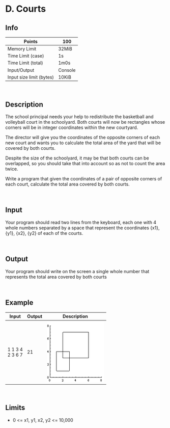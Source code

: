 # D. Courts
## Info
| Points                   | 100     |
|--------------------------|---------|
| Memory Limit             | 32MiB   |
| Time Limit (case)        | 1s      |
| Time Limit (total)       | 1m0s    |
| Input/Output             | Console |
| Input size limit (bytes) | 10KiB   |
<br>

## Description
The school principal needs your help to redistribute the basketball and volleyball court in the schoolyard. Both courts will now be rectangles whose corners will be in integer coordinates within the new courtyard.

The director will give you the coordinates of the opposite corners of each new court and wants you to calculate the total area of the yard that will be covered by both courts.

Despite the size of the schoolyard, it may be that both courts can be overlapped, so you should take that into account so as not to count the area twice.

Write a program that given the coordinates of a pair of opposite corners of each court, calculate the total area covered by both courts.

<br>

## Input
Your program should read two lines from the keyboard, each one with 4 whole numbers separated by a space that represent the coordinates {x1}, {y1}, {x2}, {y2} of each of the courts.

<br>

## Output
Your program should write on the screen a single whole number that represents the total area covered by both courts

<br>

## Example

| Input                | Output | Description                 |
|----------------------|--------|-----------------------------|
| 1 1 3 4 <br> 2 3 6 7 | 21     | ![Example](img/example.png) |
<br>

## Limits
* 0 <= x1, y1, x2, y2 <= 10,000